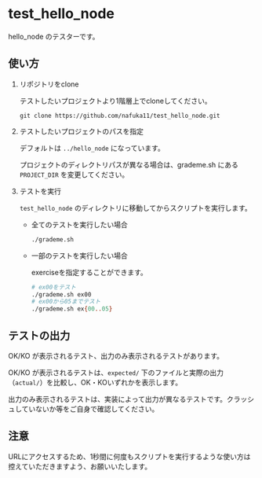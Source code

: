 # test_hello_node

hello_node のテスターです。

## 使い方

1. リポジトリをclone

   テストしたいプロジェクトより1階層上でcloneしてください。

   ```
   git clone https://github.com/nafuka11/test_hello_node.git
   ```

1. テストしたいプロジェクトのパスを指定

   デフォルトは `../hello_node` になっています。

   プロジェクトのディレクトリパスが異なる場合は、grademe.sh にある `PROJECT_DIR` を変更してください。

1. テストを実行

   `test_hello_node` のディレクトリに移動してからスクリプトを実行します。

   - 全てのテストを実行したい場合

     ```bash
     ./grademe.sh
     ```

   - 一部のテストを実行したい場合

     exerciseを指定することができます。

     ```bash
     # ex00をテスト
     ./grademe.sh ex00
     # ex00から05までテスト
     ./grademe.sh ex{00..05}
     ```

## テストの出力

OK/KO が表示されるテスト、出力のみ表示されるテストがあります。

OK/KO が表示されるテストは、`expected/` 下のファイルと実際の出力（`actual/`）を比較し、OK・KOいずれかを表示します。

出力のみ表示されるテストは、実装によって出力が異なるテストです。クラッシュしていないか等をご自身で確認してください。

## 注意

URLにアクセスするため、1秒間に何度もスクリプトを実行するような使い方は控えていただきますよう、お願いいたします。

